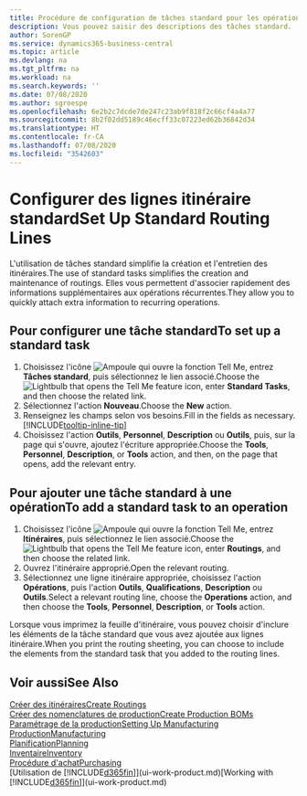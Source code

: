 ```yaml
---
title: Procédure de configuration de tâches standard pour les opérations | Microsoft Docs
description: Vous pouvez saisir des descriptions des tâches standard.
author: SorenGP
ms.service: dynamics365-business-central
ms.topic: article
ms.devlang: na
ms.tgt_pltfrm: na
ms.workload: na
ms.search.keywords: ''
ms.date: 07/08/2020
ms.author: sgroespe
ms.openlocfilehash: 6e2b2c7dcde7de247c23ab9f818f2c66cf4a4a77
ms.sourcegitcommit: 8b2f02dd5189c46ecff33c07223ed62b36842d34
ms.translationtype: HT
ms.contentlocale: fr-CA
ms.lasthandoff: 07/08/2020
ms.locfileid: "3542603"
---
```

# <a name="set-up-standard-routing-lines"></a><span data-ttu-id="ffbaf-103">Configurer des lignes itinéraire standard</span><span class="sxs-lookup"><span data-stu-id="ffbaf-103">Set Up Standard Routing Lines</span></span>

<span data-ttu-id="ffbaf-104">L'utilisation de tâches standard simplifie la création et l'entretien des itinéraires.</span><span class="sxs-lookup"><span data-stu-id="ffbaf-104">The use of standard tasks simplifies the creation and maintenance of routings.</span></span> <span data-ttu-id="ffbaf-105">Elles vous permettent d'associer rapidement des informations supplémentaires aux opérations récurrentes.</span><span class="sxs-lookup"><span data-stu-id="ffbaf-105">They allow you to quickly attach extra information to recurring operations.</span></span>

## <a name="to-set-up-a-standard-task"></a><span data-ttu-id="ffbaf-106">Pour configurer une tâche standard</span><span class="sxs-lookup"><span data-stu-id="ffbaf-106">To set up a standard task</span></span>

1. <span data-ttu-id="ffbaf-107">Choisissez l'icône ![Ampoule qui ouvre la fonction Tell Me](media/ui-search/search_small.png "Dites-moi ce que vous voulez faire"), entrez **Tâches standard**, puis sélectionnez le lien associé.</span><span class="sxs-lookup"><span data-stu-id="ffbaf-107">Choose the ![Lightbulb that opens the Tell Me feature](media/ui-search/search_small.png "Tell me what you want to do") icon, enter **Standard Tasks**, and then choose the related link.</span></span>
2. <span data-ttu-id="ffbaf-108">Sélectionnez l'action **Nouveau**.</span><span class="sxs-lookup"><span data-stu-id="ffbaf-108">Choose the **New** action.</span></span>
3. <span data-ttu-id="ffbaf-109">Renseignez les champs selon vos besoins.</span><span class="sxs-lookup"><span data-stu-id="ffbaf-109">Fill in the fields as necessary.</span></span> [!INCLUDE[tooltip-inline-tip](includes/tooltip-inline-tip_md.md)]
4. <span data-ttu-id="ffbaf-110">Choisissez l'action **Outils**, **Personnel**, **Description** ou **Outils**, puis, sur la page qui s'ouvre, ajoutez l'écriture appropriée.</span><span class="sxs-lookup"><span data-stu-id="ffbaf-110">Choose the **Tools**, **Personnel**, **Description**, or **Tools** action, and then, on the page that opens, add the relevant entry.</span></span>

## <a name="to-add-a-standard-task-to-an-operation"></a><span data-ttu-id="ffbaf-111">Pour ajouter une tâche standard à une opération</span><span class="sxs-lookup"><span data-stu-id="ffbaf-111">To add a standard task to an operation</span></span>

1. <span data-ttu-id="ffbaf-112">Choisissez l'icône ![Ampoule qui ouvre la fonction Tell Me](media/ui-search/search_small.png "Dites-moi ce que vous voulez faire"), entrez **Itinéraires**, puis sélectionnez le lien associé.</span><span class="sxs-lookup"><span data-stu-id="ffbaf-112">Choose the ![Lightbulb that opens the Tell Me feature](media/ui-search/search_small.png "Tell me what you want to do") icon, enter **Routings**, and then choose the related link.</span></span>
2. <span data-ttu-id="ffbaf-113">Ouvrez l'itinéraire approprié.</span><span class="sxs-lookup"><span data-stu-id="ffbaf-113">Open the relevant routing.</span></span>
3. <span data-ttu-id="ffbaf-114">Sélectionnez une ligne itinéraire appropriée, choisissez l'action **Opérations**, puis l'action **Outils**, **Qualifications**, **Description** ou **Outils**.</span><span class="sxs-lookup"><span data-stu-id="ffbaf-114">Select a relevant routing line, choose the **Operations** action, and then choose the **Tools**, **Personnel**, **Description**, or **Tools** action.</span></span>

<span data-ttu-id="ffbaf-115">Lorsque vous imprimez la feuille d'itinéraire, vous pouvez choisir d'inclure les éléments de la tâche standard que vous avez ajoutée aux lignes itinéraire.</span><span class="sxs-lookup"><span data-stu-id="ffbaf-115">When you print the routing sheeting, you can choose to include the elements from the standard task that you added to the routing lines.</span></span>

## <a name="see-also"></a><span data-ttu-id="ffbaf-116">Voir aussi</span><span class="sxs-lookup"><span data-stu-id="ffbaf-116">See Also</span></span>

[<span data-ttu-id="ffbaf-117">Créer des itinéraires</span><span class="sxs-lookup"><span data-stu-id="ffbaf-117">Create Routings</span></span>](production-how-to-create-routings.md)  
[<span data-ttu-id="ffbaf-118">Créer des nomenclatures de production</span><span class="sxs-lookup"><span data-stu-id="ffbaf-118">Create Production BOMs</span></span>](production-how-to-create-production-boms.md)  
[<span data-ttu-id="ffbaf-119">Paramétrage de la production</span><span class="sxs-lookup"><span data-stu-id="ffbaf-119">Setting Up Manufacturing</span></span>](production-configure-production-processes.md)  
[<span data-ttu-id="ffbaf-120">Production</span><span class="sxs-lookup"><span data-stu-id="ffbaf-120">Manufacturing</span></span>](production-manage-manufacturing.md)  
[<span data-ttu-id="ffbaf-121">Planification</span><span class="sxs-lookup"><span data-stu-id="ffbaf-121">Planning</span></span>](production-planning.md)  
[<span data-ttu-id="ffbaf-122">Inventaire</span><span class="sxs-lookup"><span data-stu-id="ffbaf-122">Inventory</span></span>](inventory-manage-inventory.md)  
[<span data-ttu-id="ffbaf-123">Procédure d'achat</span><span class="sxs-lookup"><span data-stu-id="ffbaf-123">Purchasing</span></span>](purchasing-manage-purchasing.md)  
<span data-ttu-id="ffbaf-124">[Utilisation de [!INCLUDE[d365fin](includes/d365fin_md.md)]](ui-work-product.md)</span><span class="sxs-lookup"><span data-stu-id="ffbaf-124">[Working with [!INCLUDE[d365fin](includes/d365fin_md.md)]](ui-work-product.md)</span></span>  
